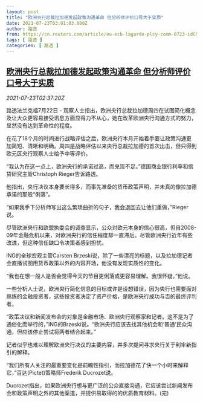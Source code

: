 ```yaml
---
layout: post
title: "欧洲央行总裁拉加德发起政策沟通革命 但分析师评价口号大于实质"
date: 2021-07-23T03:01:03.000Z
author: 路透
from: https://cn.reuters.com/article/eu-ecb-lagarde-plcy-comm-0723-idCNKBS2ET043
tags: [ 路透 ]
categories: [ 路透 ]
---
```

<!--1627009263000-->
[欧洲央行总裁拉加德发起政策沟通革命 但分析师评价口号大于实质](https://cn.reuters.com/article/eu-ecb-lagarde-plcy-comm-0723-idCNKBS2ET043)
------

<div>
<div><i>2021-07-23T02:37:20Z</i></div><p>路透法兰克福7月22日 - 观察人士指出，欧洲央行总裁拉加德周四在试图简化概念及让大众更容易接受讯息方面显得力不从心，她在改革欧洲央行沟通方式的努力，显然没有达到革命性的程度。</p><p>在花了18个月的时间进行战略评估之后，欧洲央行本月开始着手要让政策沟通更加简短、清晰和明确。周四是战略评估以来央行总裁拉加德的首次出击，但只得到欧元区央行观察人士给予中等评价。</p><p>“我认为在这一点上，欧洲央行的承诺过高，而兑现不足。”德国商业银行利率和信贷研究主管Christoph Rieger告诉路透。</p><p>他指出，央行决议本身要长得多，而事先准备的货币政策声明，并未真的像拉加德承诺的那般“俐落”。</p><p>“如果我手下分析师写出这么繁琐曲折的句子，我会退回去让他们重做，”Rieger说。</p><p>尽管欧洲央行和欧盟执委会的调查显示，公众对欧元本身的信心很高，但自2008-09年金融危机以来，对欧洲央行的信任程度却一直滞后。尽管欧洲央行近年有些改进，但这种信任缺口令决策者感到担忧。</p><p>ING的全球宏观主管Carsten Brzeski说，除了一些漂亮的标题，以及拉加德记者会直播试图用货币政策以外的内容开场，他没有发现实质性的变化。</p><p>“我也在想一般人是否会觉得今天的节目更俐落或更容易理解。我很怀疑，”他说。</p><p>一些分析人士说，欧洲央行简化信息的目标或许是设想错误，因为央行也需要面对熟练的金融投资者，这些投资者决定了资产价格，是欧洲央行成功与否的最终评判者。</p><p>“政策决议和新闻发布会的对象是金融市场、欧洲央行观察家和记者。这不是为了通俗化而举行的，”ING的Brzeski说。“欧洲央行应该去找其他机会和‘普通’民众沟通，但应该停止尝试将两者结合起来。”</p><p>记者似乎也难以理解欧洲央行决议的主要内容，并多次提问寻求央行关于利率新指引的解释。</p><p>“我们所有人关注的最重要变化是前瞻性指引，而拉加德花了快一个小时来解释它，”百达(Pictet)策略师Frederik Ducrozet说。</p><p>Ducrozet指出，如果欧洲央行想与更广泛的公众直接沟通，它应该尝试新闻发布会和政策声明之外的其他渠道，并提供易取得的的优质教育材料。(完)</p>
</div>
